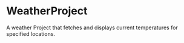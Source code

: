 # WeatherProject
 A weather Project that fetches and displays current temperatures for specified locations.
